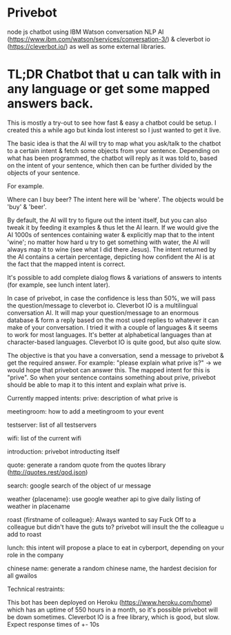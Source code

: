 # Privebot
node js chatbot using IBM Watson conversation NLP AI (https://www.ibm.com/watson/services/conversation-3/) 
& cleverbot io (https://cleverbot.io/) as well as some external libraries.

TL;DR
Chatbot that u can talk with in any language or get some mapped answers back.
=====

This is mostly a try-out to see how fast & easy a chatbot could be setup. I created this a while ago but kinda lost interest so I just wanted to get it live.

The basic idea is that the AI will try to map what you ask/talk to the chatbot to a certain intent & fetch some objects from your sentence.
Depending on what has been programmed, the chatbot will reply as it was told to, based on the intent of your sentence, which then can be further divided by the objects of your sentence.

For example.

Where can I buy beer?
The intent here will be 'where'. 
The objects would be 'buy' & 'beer'.

By default, the AI will try to figure out the intent itself, but you can also tweak it by feeding it examples & thus let the AI learn.
If we would give the AI 1000s of sentences containing water & explicitly map that to the intent 'wine'; no matter how hard u try to get something with water, 
the AI will always map it to wine (see what I did there Jesus). 
The intent returned by the AI contains a certain percentage, depicting how confident the AI is at the fact that the mapped intent is correct.

It's possible to add complete dialog flows & variations of answers to intents (for example, see lunch intent later).

In case of privebot, in case the confidence is less than 50%, we will pass the question/message to cleverbot io.
Cleverbot IO is a multilingual conversation AI.
It will map your question/message to an enormous database & form a reply based on the most used replies to whatever it can make of your conversation.
I tried it with a couple of languages & it seems to work for most languages.
It's better at alphabetical languages than at character-based languages.
Cleverbot IO is quite good, but also quite slow.


The objective is that you have a conversation, send a message to privebot & get the required answer.
For example:
"please explain what prive is?"
-> we would hope that privebot can answer this.
The mapped intent for this is "prive".
So when your sentence contains something about prive, privebot should be able to map it to this intent
and explain what prive is.

Currently mapped intents:
prive:
description of what prive is

meetingroom:
how to add a meetingroom to your event

testserver:
list of all testservers

wifi:
list of the current wifi

introduction:
privebot introducting itself

quote:
generate a random quote from the quotes library (http://quotes.rest/qod.json)

search:
google search of the object of ur message

weather {placename}:
use google weather api to give daily listing of weather in placename

roast {firstname of colleague}:
Always wanted to say Fuck Off to a colleague but didn't have the guts to?
privebot will insult the the colleague u add to roast

lunch:
this intent will propose a place to eat in cyberport, depending on your role in the company

chinese name:
generate a random chinese name, the hardest decision for all gwailos


Technical restraints:

This bot has been deployed on Heroku (https://www.heroku.com/home) which has an uptime of 550 hours in a month, so it's possible privebot will be down sometimes.
Cleverbot IO is a free library, which is good, but slow. Expect response times of +- 10s